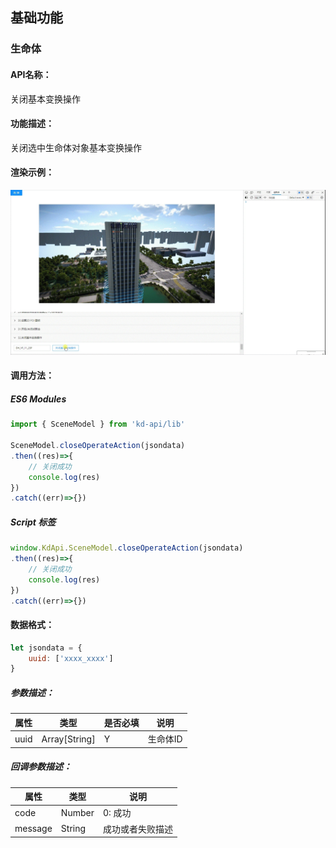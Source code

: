 <!--
 * @Author: your name
 * @Date: 2022-3-30 14:40:32
 * @LastEditTime: 2022-04-14 11:24:22
 * @LastEditors: Please set LastEditors
 * @Description: 打开koroFileHeader查看配置 进行设置: https://github.com/OBKoro1/koro1FileHeader/wiki/%E9%85%8D%E7%BD%AE
 * @FilePath: /KD-API-DOCS/public/md/api/获取场景列表.md
-->
## 基础功能
### 生命体

#### API名称：
关闭基本变换操作
#### 功能描述：

关闭选中生命体对象基本变换操作

#### 渲染示例：
![](../../image/example/关闭基本变换操作.webp)
#### 调用方法：

##### ES6 Modules
``` javascript
import { SceneModel } from 'kd-api/lib'

SceneModel.closeOperateAction(jsondata)
.then((res)=>{
    // 关闭成功
    console.log(res)
})
.catch((err)=>{})
```

##### Script 标签
``` javascript
window.KdApi.SceneModel.closeOperateAction(jsondata)
.then((res)=>{
    // 关闭成功
    console.log(res)
})
.catch((err)=>{})
```


#### 数据格式：

```javascript
let jsondata = {
    uuid: ['xxxx_xxxx']
}
```
##### 参数描述：

| 属性    | 类型            | 是否必填 | 说明        |
| ------- |---------------|------|-----------|
| uuid    | Array[String] | Y    | 生命体ID |

##### 回调参数描述：
| 属性    | 类型   | 说明                     |
| ------- | ------ | ------------------------ |
| code    | Number | 0: 成功  |
| message    | String | 成功或者失败描述  |
